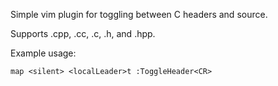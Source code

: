 Simple vim plugin for toggling between C headers and source.

Supports .cpp, .cc, .c, .h, and .hpp.

Example usage:
```
map <silent> <localLeader>t :ToggleHeader<CR>
```
